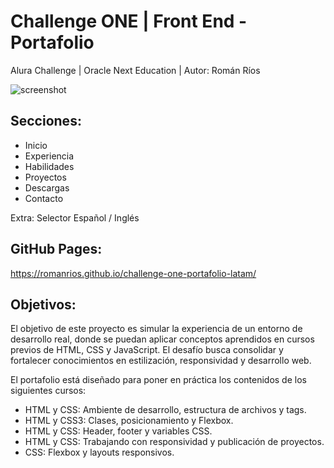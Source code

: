 # Challenge ONE | Front End -  Portafolio

Alura Challenge | Oracle Next Education | Autor: Román Ríos

![screenshot](https://github.com/user-attachments/assets/39f3f2ea-939b-4452-9c74-5d1b5a807b00)

## Secciones:

- Inicio
- Experiencia
- Habilidades
- Proyectos
- Descargas
- Contacto

Extra: Selector Español / Inglés

## GitHub Pages:

https://romanrios.github.io/challenge-one-portafolio-latam/

## Objetivos:

El objetivo de este proyecto es simular la experiencia de un entorno de desarrollo real, donde se puedan aplicar conceptos aprendidos en cursos previos de HTML, CSS y JavaScript. El desafío busca consolidar y fortalecer conocimientos en estilización, responsividad y desarrollo web.

El portafolio está diseñado para poner en práctica los contenidos de los siguientes cursos:

- HTML y CSS: Ambiente de desarrollo, estructura de archivos y tags.
- HTML y CSS3: Clases, posicionamiento y Flexbox.
- HTML y CSS: Header, footer y variables CSS.
- HTML y CSS: Trabajando con responsividad y publicación de proyectos.
- CSS: Flexbox y layouts responsivos.

